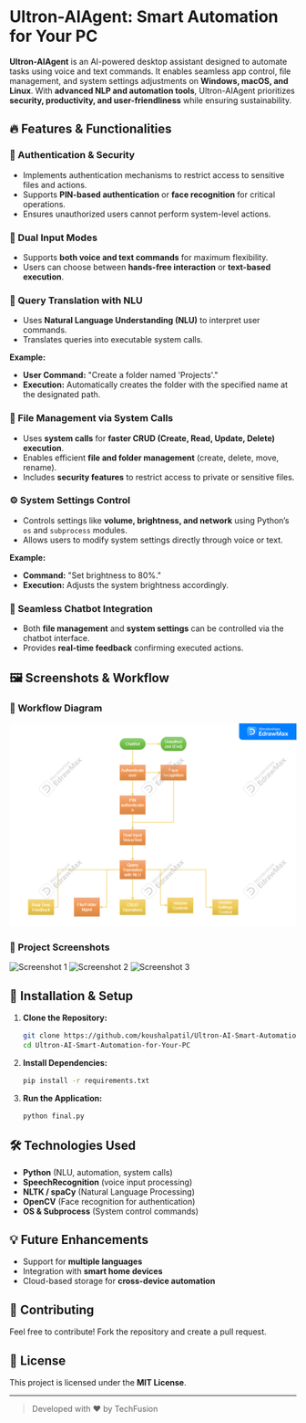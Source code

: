 # Ultron-AIAgent: Smart Automation for Your PC

**Ultron-AIAgent** is an AI-powered desktop assistant designed to automate tasks using voice and text commands. It enables seamless app control, file management, and system settings adjustments on **Windows, macOS, and Linux**. With **advanced NLP and automation tools**, Ultron-AIAgent prioritizes **security, productivity, and user-friendliness** while ensuring sustainability.

## 🔥 Features & Functionalities

### 🔐 Authentication & Security
- Implements authentication mechanisms to restrict access to sensitive files and actions.
- Supports **PIN-based authentication** or **face recognition** for critical operations.
- Ensures unauthorized users cannot perform system-level actions.

### 🎤 Dual Input Modes
- Supports **both voice and text commands** for maximum flexibility.
- Users can choose between **hands-free interaction** or **text-based execution**.

### 🧠 Query Translation with NLU
- Uses **Natural Language Understanding (NLU)** to interpret user commands.
- Translates queries into executable system calls.

**Example:**
- **User Command:** "Create a folder named 'Projects'."
- **Execution:** Automatically creates the folder with the specified name at the designated path.

### 📂 File Management via System Calls
- Uses **system calls** for **faster CRUD (Create, Read, Update, Delete) execution**.
- Enables efficient **file and folder management** (create, delete, move, rename).
- Includes **security features** to restrict access to private or sensitive files.

### ⚙️ System Settings Control
- Controls settings like **volume, brightness, and network** using Python’s `os` and `subprocess` modules.
- Allows users to modify system settings directly through voice or text.

**Example:**
- **Command:** "Set brightness to 80%."
- **Execution:** Adjusts the system brightness accordingly.

### 🤖 Seamless Chatbot Integration
- Both **file management** and **system settings** can be controlled via the chatbot interface.
- Provides **real-time feedback** confirming executed actions.

## 🖼️ Screenshots & Workflow

### 📌 Workflow Diagram
![Workflow](Worflow.jpg)

### 📌 Project Screenshots
![Screenshot 1](screenshot1.jpg)
![Screenshot 2](screenshot2.jpg)
![Screenshot 3](screenshot3.jpg)

## 🚀 Installation & Setup

1. **Clone the Repository:**
   ```sh
   git clone https://github.com/koushalpatil/Ultron-AI-Smart-Automation-for-Your-PC.git
   cd Ultron-AI-Smart-Automation-for-Your-PC
   ```
2. **Install Dependencies:**
   ```sh
   pip install -r requirements.txt
   ```
3. **Run the Application:**
   ```sh
   python final.py
   ```

## 🛠️ Technologies Used
- **Python** (NLU, automation, system calls)
- **SpeechRecognition** (voice input processing)
- **NLTK / spaCy** (Natural Language Processing)
- **OpenCV** (Face recognition for authentication)
- **OS & Subprocess** (System control commands)

## 💡 Future Enhancements
- Support for **multiple languages**
- Integration with **smart home devices**
- Cloud-based storage for **cross-device automation**

## 🤝 Contributing
Feel free to contribute! Fork the repository and create a pull request.

## 📄 License
This project is licensed under the **MIT License**.

---
> Developed with ❤️ by TechFusion

